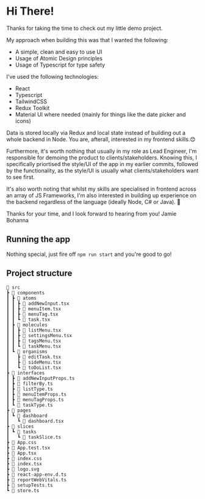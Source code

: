 # Hi There!

Thanks for taking the time to check out my little demo project.

My approach when building this was that I wanted the following:

- A simple, clean and easy to use UI
- Usage of Atomic Design principles
- Usage of Typescript for type safety

I've used the following technologies:

- React
- Typescript
- TailwindCSS
- Redux Toolkit
- Material UI where needed (mainly for things like the date picker and icons)

Data is stored locally via Redux and local state instead of building out a whole backend in Node.
You are, afterall, interested in my frontend skills.😊

Furthermore, it's worth nothing that usually in my role as Lead Engineer, I'm responsible for demoing the product to clients/stakeholders. 
Knowing this, I specifically priortised the style/UI of the app in my earlier commits, followed by the functionality, as the style/UI is usually what clients/stakeholders want to see first.

It's also worth noting that whilst my skills are specialised in frontend across an array of JS Frameworks, I'm also interested in building up experience on the backend regardless of the language (ideally Node, C# or Java). 💪

Thanks for your time, and I look forward to hearing from you!
Jamie Bohanna

## Running the app

Nothing special, just fire off `npm run start` and you're good to go!

## Project structure
```
📁 src
┣ 📁 components
┃ ┣ 📁 atoms
┃ ┃ ┣ 📜 addNewInput.tsx
┃ ┃ ┣ 📜 menuItem.tsx
┃ ┃ ┣ 📜 menuTag.tsx
┃ ┃ ┗ 📜 task.tsx
┃ ┣ 📁 molecules
┃ ┃ ┣ 📜 listMenu.tsx
┃ ┃ ┣ 📜 settingsMenu.tsx
┃ ┃ ┣ 📜 tagsMenu.tsx
┃ ┃ ┗ 📜 taskMenu.tsx
┃ ┗ 📁 organisms
┃   ┣ 📜 editTask.tsx
┃   ┣ 📜 sideMenu.tsx
┃   ┗ 📜 toDoList.tsx
┣ 📁 interfaces
┃ ┣ 📜 addNewInputProps.ts
┃ ┣ 📜 filterBy.ts
┃ ┣ 📜 listType.ts
┃ ┣ 📜 menuItemProps.ts
┃ ┣ 📜 menuTagProps.ts
┃ ┗ 📜 taskType.ts
┣ 📁 pages
┃ ┗ 📁 dashboard
┃   ┗ 📜 dashboard.tsx
┣ 📁 slices
┃ ┗ 📁 tasks
┃   ┗ 📜 taskSlice.ts
┣ 📜 App.css
┣ 📜 App.test.tsx
┣ 📜 App.tsx
┣ 📜 index.css
┣ 📜 index.tsx
┣ 📜 logo.svg
┣ 📜 react-app-env.d.ts
┣ 📜 reportWebVitals.ts
┣ 📜 setupTests.ts
┗ 📜 store.ts
```